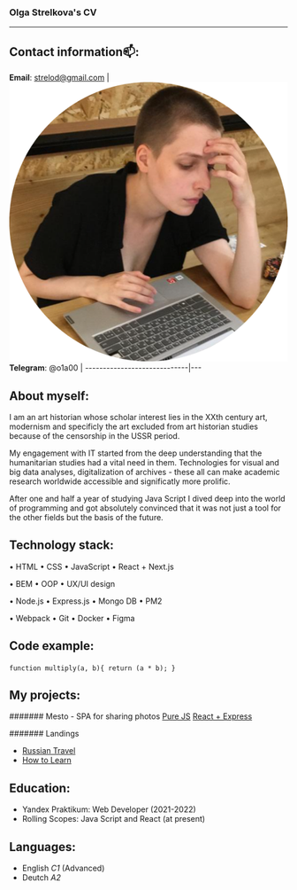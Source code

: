 ### Olga Strelkova's CV
-----------------------------
## Contact information📫:
**Email**: strelod@gmail.com | ![photo with me](./img/avatar.png)
**Telegram**: @o1a00         |
-----------------------------|---

## About myself:
I am an art historian whose scholar interest lies in the XXth century art, modernism and specificly the art excluded from art historian studies because of the censorship in the USSR period.


My engagement with IT started from the deep understanding that the humanitarian studies had a vital need in them. Technologies for visual and big data analyses, digitalization of archives - these all can make academic research worldwide accessible and significatly more prolific.


After one and half a year of studying Java Script I dived deep into the world of programming and got absolutely convinced that it was not just a tool for the other fields but the basis of the future.


## Technology stack:

• HTML • CSS • JavaScript • React + Next.js


• BEM • OOP • UX/UI design


• Node.js • Express.js • Mongo DB • PM2


• Webpack • Git • Docker • Figma 

## Code example:

` function multiply(a, b){
  return (a * b);
} `

## My projects:
####### Mesto - SPA for sharing photos
[Pure JS](https://github.com/OlgaStrelk/mesto#readme)
[React + Express](https://github.com/OlgaStrelk/react-mesto-api-full#readme)

####### Landings
* [Russian Travel](https://github.com/OlgaStrelk/russian-travel#readme)
* [How to Learn](https://github.com/OlgaStrelk/how-to-learn#readme)

## Education:
* Yandex Praktikum: Web Developer (2021-2022)
* Rolling Scopes: Java Script and React (at present)

## Languages:
* English *C1* (Advanced)
* Deutch *A2*
